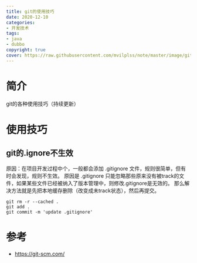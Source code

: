 ```yaml
---
title: git的使用技巧
date: 2020-12-10
categories:
- 开发技术 
tags:
- java
- dubbo
copyright: true
cover: https://raw.githubusercontent.com/mvilplss/note/master/image/git.png
---
```

# 简介
git的各种使用技巧（持续更新）

# 使用技巧
## git的.ignore不生效
原因：在项目开发过程中个，一般都会添加 .gitignore 文件，规则很简单，但有时会发现，规则不生效。
原因是 .gitignore 只能忽略那些原来没有被track的文件，如果某些文件已经被纳入了版本管理中，则修改.gitignore是无效的。
那么解决方法就是先把本地缓存删除（改变成未track状态），然后再提交。
```
git rm -r --cached .
git add .
git commit -m 'update .gitignore'
```

# 参考
- https://git-scm.com/